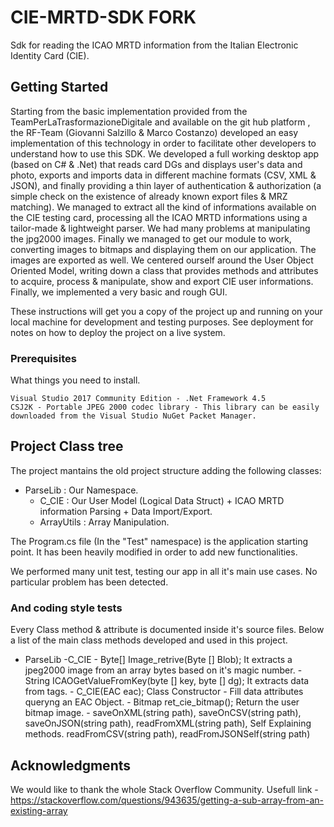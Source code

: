 # CIE-MRTD-SDK FORK

Sdk for reading the ICAO MRTD information from the Italian Electronic Identity Card (CIE).

## Getting Started
Starting from the basic implementation provided from the TeamPerLaTrasformazioneDigitale and available on the git hub platform , the RF-Team (Giovanni Salzillo & Marco Costanzo) developed an easy implementation of this technology in order to facilitate other developers to understand how to use this SDK.
We developed a full working desktop app (based on C# & .Net) that reads card DGs and displays user's data and photo, exports and imports data in different machine formats (CSV, XML & JSON), and finally providing a thin layer of authentication & authorization (a simple check on the existence of already known export files & MRZ matching).
We managed to extract all the kind of informations available on the CIE testing card, processing all the ICAO MRTD informations using a tailor-made & lightweight parser.
We had many problems at manipulating the jpg2000 images. Finally we managed to get our module to work, converting images to bitmaps and displaying them on our application. The images are exported as well.
We centered ourself around the User Object Oriented Model, writing down a class that provides methods and attributes to acquire, process & manipulate, show and export CIE user informations.
Finally, we implemented a very basic and rough GUI.

These instructions will get you a copy of the project up and running on your local machine for development and testing purposes. See deployment for notes on how to deploy the project on a live system.


### Prerequisites

What things you need to install.

```
Visual Studio 2017 Community Edition - .Net Framework 4.5
CSJ2K - Portable JPEG 2000 codec library - This library can be easily downloaded from the Visual Studio NuGet Packet Manager.
```


## Project Class tree
The project mantains the old project structure adding the following classes:
- ParseLib			: Our Namespace.
	- C_CIE			: Our User Model (Logical Data Struct) + ICAO MRTD information Parsing + Data Import/Export.
	- ArrayUtils	: Array Manipulation.

The Program.cs file (In the "Test" namespace) is the application starting point. It has been heavily modified in order to add new functionalities.
	
We performed many unit test, testing our app in all it's main use cases. No particular problem has been detected.

### And coding style tests

Every Class method & attribute is documented inside it's source files. Below a list of the main class methods developed and used in this project.
- ParseLib
	-C_CIE
		- Byte[] Image_retrive(Byte [] Blob); 					It extracts a jpeg2000 image from an array bytes based on it's magic number.
		- String ICAOGetValueFromKey(byte [] key, byte [] dg);	It extracts data from tags.
		- C_CIE(EAC eac);										Class Constructor - Fill data attributes queryng an EAC Object.
		- Bitmap ret_cie_bitmap();								Return the user bitmap image.
		- saveOnXML(string path), saveOnCSV(string path), 
			saveOnJSON(string path), readFromXML(string path),  Self Explaining methods.
			readFromCSV(string path), readFromJSONSelf(string path)



## Acknowledgments
We would like to thank the whole Stack Overflow Community.
Usefull link - https://stackoverflow.com/questions/943635/getting-a-sub-array-from-an-existing-array

